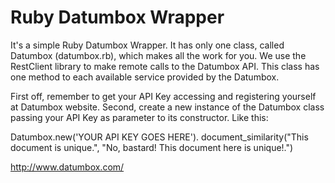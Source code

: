 Ruby Datumbox Wrapper
=====================

It's a simple Ruby Datumbox Wrapper. It has only one class, called Datumbox (datumbox.rb), which makes all the work for you. We use the RestClient library to make remote calls to the Datumbox API. This class has one method to each available service provided by the Datumbox.


First off, remember to get your API Key accessing and registering yourself at Datumbox website. Second, create a new instance of the Datumbox class passing your API Key as parameter to its constructor. Like this:


Datumbox.new('YOUR API KEY GOES HERE').
         document_similarity("This document is unique.", "No, bastard! This document here is unique!.")
         
         
http://www.datumbox.com/


